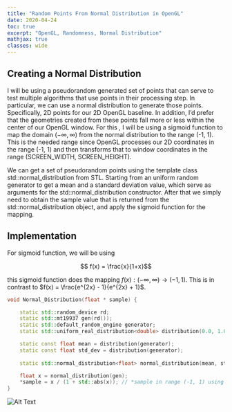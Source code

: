 ```yaml
---
title: "Random Points From Normal Distribution in OpenGL"
date: 2020-04-24
toc: true
excerpt: "OpenGL, Randomness, Normal Distribution"
mathjax: true
classes: wide	
---
```



## Creating a Normal Distribution


I will be using a pseudorandom generated set of points that can serve to test multiple algorithms that use points in their processing step. In particular, we can use a normal distribution to generate those points. Specifically, 2D points for our 2D OpenGL baseline. In addition,  I’d prefer that the geometries created from these points fall more or less within the center of our OpenGL window. For this , I will be using a sigmoid function to map the domain $(-\infty, \infty)$ from the normal distribution to the range (-1, 1). This is the needed range since OpenGL processes our 2D coordinates in the range (-1, 1) and then transforms that to window coordinates in the range (SCREEN_WIDTH, SCREEN_HEIGHT).

We can get a set of pseudorandom points using the template class std::normal_distribution from STL. Starting from an uniform random generator to get a mean and a standard deviation value, which serve as arguments for the std::normal_distribution constructor. After that we simply need to obtain the sample value that is returned from the std::normal_distribution object, and apply the sigmoid function for the mapping.   


## Implementation

For sigmoid function, we will be using 

$$ f(x) = \frac{x}{1+x}$$

this sigmoid function does the mapping $f(x) : (-\infty, \infty) \to (-1, 1)$. This is in contrast to $f(x) =  \frac{e^{2x} - 1}{e^{2x} + 1}$.

```c++
void Normal_Distribution(float * sample) {

    static std::random_device rd;
    static std::mt19937 gen(rd());                                         // Mersenne twister PRNG
    static std::default_random_engine generator;
    static std::uniform_real_distribution<double> distribution(0.0, 1.0);

    static const float mean = distribution(generator);
    static const float std_dev = distribution(generator);
                                            
    static std::normal_distribution<float> normal_distribution(mean, std_dev); // instance of class std::normal_distribution with specific mean and stddev

    float x = normal_distribution(gen);
    *sample = x / (1 + std::abs(x)); // *sample in range (-1, 1) using sigmoid function
}
```

![Alt Text](https://media.giphy.com/media/vFKqnCdLPNOKc/giphy.gif)